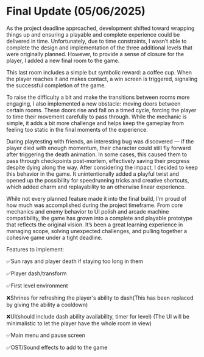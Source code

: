 # Final Update (05/06/2025)

As the project deadline approached, development shifted toward wrapping things up and ensuring a playable and complete experience could be delivered in time. Unfortunately, due to time constraints, I wasn’t able to complete the design and implementation of the three additional levels that were originally planned. However, to provide a sense of closure for the player, I added a new final room to the game.

This last room includes a simple but symbolic reward: a coffee cup. When the player reaches it and makes contact, a win screen is triggered, signaling the successful completion of the game. 

To raise the difficulty a bit and make the transitions between rooms more engaging, I also implemented a new obstacle: moving doors between certain rooms. These doors rise and fall on a timed cycle, forcing the player to time their movement carefully to pass through. While the mechanic is simple, it adds a bit more challenge and helps keep the gameplay from feeling too static in the final moments of the experience.

During playtesting with friends, an interesting bug was discovered — if the player died with enough momentum, their character could still fly forward after triggering the death animation. In some cases, this caused them to pass through checkpoints post-mortem, effectively saving their progress despite dying along the way. After considering the impact, I decided to keep this behavior in the game. It unintentionally added a playful twist and opened up the possibility for speedrunning tricks and creative shortcuts, which added charm and replayability to an otherwise linear experience.

While not every planned feature made it into the final build, I’m proud of how much was accomplished during the project timeframe. From core mechanics and enemy behavior to UI polish and arcade machine compatibility, the game has grown into a complete and playable prototype that reflects the original vision. It’s been a great learning experience in managing scope, solving unexpected challenges, and pulling together a cohesive game under a tight deadline.


Features to implement:

✅Sun rays and player death if staying too long in them

✅Player dash/transform

✅First level environment

❌Shrines for refreshing the player's ability to dash(This has been replaced by giving the ability a cooldown)

❌UI(should include dash ability availability, timer for level) (The UI will be minimalistic to let the player have the whole room in view)

✅Main menu and pause screen

✅OST/Sound effects to add to the game
